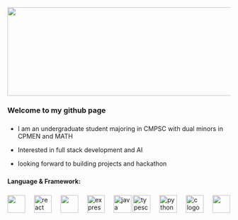 <img align="center" src="https://pbs.twimg.com/profile_banners/1227430290106142720/1727869223/1500x500" width="700" height="200"/>

<h3> Welcome to my github page </h3>

###

* <p align="left"> I am an undergraduate student majoring in CMPSC with dual minors in CPMEN and MATH
* <p align="left"> Interested in full stack development and AI
* <p align="left"> looking forward to building projects and hackathon

###

#### Language & Framework:

###

<div align="left">
  <img src="https://static.cdnlogo.com/logos/m/30/mongodb-icon.svg" height="40" />
  <img width="12" />
  <img src="https://cdn.jsdelivr.net/gh/devicons/devicon/icons/react/react-original.svg" height="40" alt="react logo"  />
  <img width="12" />
  <img src="https://static.cdnlogo.com/logos/m/10/mysql.svg" height="40" />
  <img width="12" />
  <img src="https://cdn.jsdelivr.net/gh/devicons/devicon/icons/express/express-original.svg" height="40" alt="express logo"  />
  <img width="12" />
  <img src="https://cdn.jsdelivr.net/gh/devicons/devicon/icons/java/java-original.svg" height="40" alt="java logo"  />
  <img src="https://cdn.jsdelivr.net/gh/devicons/devicon/icons/typescript/typescript-original.svg" height="40" alt="typescript logo"  />
  <img width="12" />
  <img src="https://cdn.jsdelivr.net/gh/devicons/devicon/icons/python/python-original.svg" height="40" alt="python logo"  />
  <img width="12" />
  <img src="https://cdn.jsdelivr.net/gh/devicons/devicon/icons/c/c-original.svg" height="40" alt="c logo"  />
  <img width="12" />
  <img src="https://static.cdnlogo.com/logos/a/19/aws.svg" height="40">
  <img width="12" />
</div>

###

